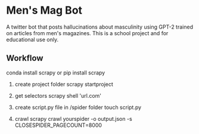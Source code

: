 # Men's Mag Bot

A twitter bot that posts hallucinations about masculinity using GPT-2 trained on articles from men's magazines.
This is a school project and for educational use only. 

## Workflow

conda install scrapy
or
pip install scrapy

1. create project folder
scrapy startproject <yourproject>

2. get selectors
scrapy shell 'url.com'

3. create script.py file in /spider folder
touch script.py

4. crawl
scrapy crawl yourspider -o output.json -s CLOSESPIDER_PAGECOUNT=8000
